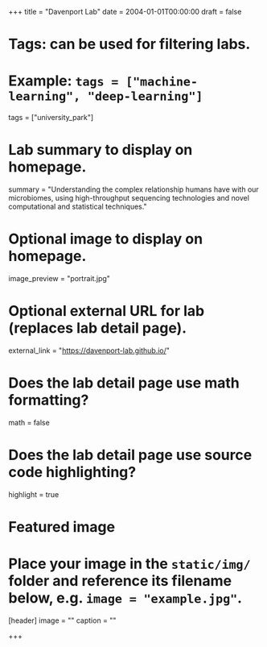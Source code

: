 +++
title = "Davenport Lab"
date = 2004-01-01T00:00:00
draft = false

# Tags: can be used for filtering labs.
# Example: `tags = ["machine-learning", "deep-learning"]`
tags = ["university_park"]

# Lab summary to display on homepage.
summary = "Understanding the complex relationship humans have with our microbiomes, using high-throughput sequencing technologies and novel computational and statistical techniques."

# Optional image to display on homepage.
image_preview = "portrait.jpg"

# Optional external URL for lab (replaces lab detail page).
external_link = "https://davenport-lab.github.io/"

# Does the lab detail page use math formatting?
math = false

# Does the lab detail page use source code highlighting?
highlight = true

# Featured image
# Place your image in the `static/img/` folder and reference its filename below, e.g. `image = "example.jpg"`.
[header]
image = ""
caption = ""

+++
